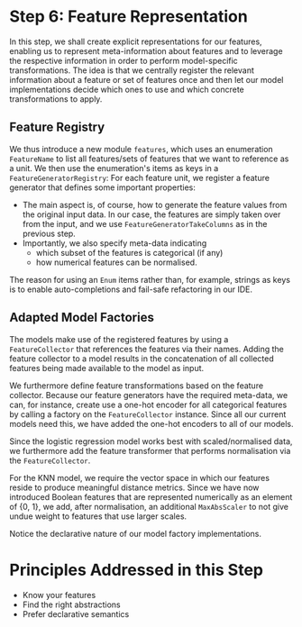 # Step 6: Feature Representation 

In this step, we shall create explicit representations for our features, enabling
us to represent meta-information about features and to leverage the respective
information in order to perform model-specific transformations.
The idea is that we centrally register the relevant information about a feature or set of features
once and then let our model implementations decide which ones to use and which
concrete transformations to apply.

## Feature Registry

We thus introduce a new module `features`, which uses an enumeration `FeatureName`
to list all features/sets of features that we want to reference as a unit.
We then use the enumeration's items as keys in a `FeatureGeneratorRegistry`:
For each feature unit, we register a feature generator that defines some important
properties:
  * The main aspect is, of course, how to generate the feature values from the
    original input data. In our case, the features are simply taken over from the 
    input, and we use `FeatureGeneratorTakeColumns` as in the previous step.
  * Importantly, we also specify meta-data indicating
      * which subset of the features is categorical (if any)
      * how numerical features can be normalised.

The reason for using an `Enum` items rather than, for example, strings as keys is to enable
auto-completions and fail-safe refactoring in our IDE.

## Adapted Model Factories 

The models make use of the registered features by using a `FeatureCollector`
that references the features via their names.
Adding the feature collector to a model results in the concatenation of all
collected features being made available to the model as input.

We furthermore define feature transformations based on the feature collector.
Because our feature generators have the required meta-data, we can, for instance,
create use a one-hot encoder for all categorical features by calling a factory
on the `FeatureCollector` instance. Since all our current models need this,
we have added the one-hot encoders to all of our models.

Since the logistic regression model works best with scaled/normalised data,
we furthermore add the feature transformer that performs normalisation via the
`FeatureCollector`.

For the KNN model, we require the vector space in which our features reside
to produce meaningful distance metrics. 
Since we have now introduced Boolean features that are represented numerically
as an element of {0, 1}, we add, after normalisation, an additional `MaxAbsScaler`
to not give undue weight to features that use larger scales.

Notice the declarative nature of our model factory implementations.

# Principles Addressed in this Step

* Know your features
* Find the right abstractions
* Prefer declarative semantics
